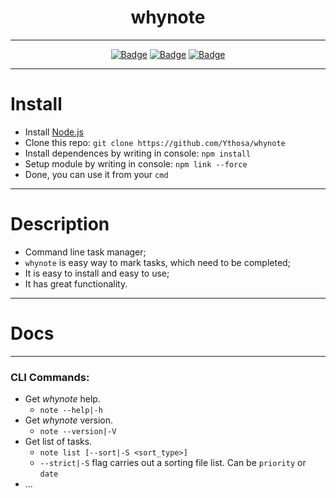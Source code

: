 <h1 align="center">whynote</h1>
<div align="center">
  
---

[![Badge](https://img.shields.io/badge/Uses-Node.js-green.svg?style=flat-square)](1)
[![Badge](https://img.shields.io/badge/Open-Source-important.svg?style=flat-square)](1)
[![Badge](https://img.shields.io/badge/Made_with-Love-ff69b4.svg?style=flat-square)](1)
    
---

</div>

# Install
-   Install [Node.js](https://nodejs.org/en/) 
-   Clone this repo: `git clone https://github.com/Ythosa/whynote`
-   Install dependences by writing in console: `npm install`
-   Setup module by writing in console: `npm link --force`
-   Done, you can use it from your `cmd`

---

# Description
-    Command line task manager;
-    `whynote` is easy way to mark tasks, which need to be completed;
-    It is easy to install and easy to use;
-    It has great functionality.

---

# Docs

---

###   CLI Commands:
   -   Get _whynote_ help.
       *  `note --help|-h`
   -   Get _whynote_ version.
       *  `note --version|-V`
   -   Get list of tasks.
       *  `note list [--sort|-S <sort_type>] `
       *  `--strict|-S` flag carries out a sorting file list. Can be `priority` or `date`
   -   ...
